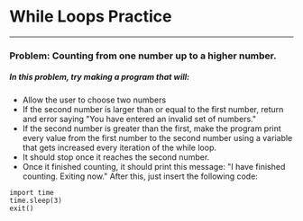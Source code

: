 # While Loops Practice
----------------------



### Problem: Counting from one number up to a higher number.

##### In this problem, try making a program that will:
- Allow the user to choose two numbers
- If the second number is larger than or equal to the first number, return and error saying "You have entered an invalid set of numbers."
- If the second number is greater than the first, make the program print every value from the first number to the second number using a variable that gets increased every iteration of the while loop.
- It should stop once it reaches the second number.
- Once it finished counting, it should print this message: "I have finished counting. Exiting now." After this, just insert the following code:
```
import time
time.sleep(3)
exit()
```
